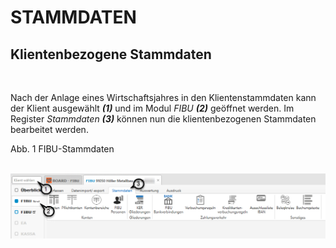 # STAMMDATEN

## Klientenbezogene Stammdaten

&nbsp;

Nach der Anlage eines Wirtschaftsjahres in den Klientenstammdaten kann der Klient ausgewählt ***(1)*** und im Modul *FIBU **(2)*** geöffnet werden. Im Register *Stammdaten* ***(3)*** können nun die klientenbezogenen Stammdaten bearbeitet werden.

Abb. 1 FIBU-Stammdaten

&nbsp;![Image](<../assets/NeuesElement203.png>)


